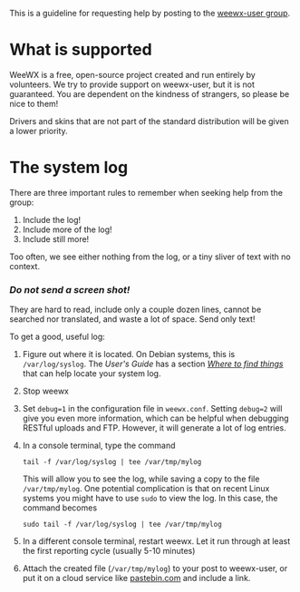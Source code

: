 This is a guideline for requesting help by posting to the [weewx-user group](https://groups.google.com/forum/#!forum/weewx-user).

# What is supported

WeeWX is a free, open-source project created and run entirely by volunteers. We try
to provide support on weewx-user, but it is not guaranteed. You are dependent
on the kindness of strangers, so please be nice to them!

Drivers and skins that are not part of the standard distribution will be given a 
lower priority.

# The system log

There are three important rules to remember when seeking help from the group:

1. Include the log!
2. Include more of the log!
3. Include still more!

Too often, we see either nothing from the log, or a tiny sliver of text with no context. 

### _**Do not send a screen shot!**_

They are hard to read, include only a couple dozen lines, cannot be searched nor translated, and waste a lot of space. Send only text!

To get a good, useful log:

1. Figure out where it is located. On Debian systems, this is `/var/log/syslog`. The *User's Guide* has a section [*Where to find things*](http://weewx.com/docs/usersguide.htm#Where_to_find_things) that can help 
locate your system log.
2. Stop weewx
3. Set `debug=1` in the configuration file in `weewx.conf`. Setting `debug=2` will give you even more information, which can be helpful when debugging RESTful uploads and FTP. However, it will generate a lot
of log entries.
4. In a console terminal, type the command 

    `tail -f /var/log/syslog | tee /var/tmp/mylog`

    This will allow you to see the log, while saving a copy to the file `/var/tmp/mylog`.
    One potential complication is that on recent Linux systems you might have to use `sudo` to view the log. In this case, the command becomes

    `sudo tail -f /var/log/syslog | tee /var/tmp/mylog`
 
5. In a different console terminal, restart weewx. Let it run through at least the first reporting cycle (usually 5-10 minutes)
6. Attach the created file (`/var/tmp/mylog`) to your post to weewx-user, or put it on a cloud service like [pastebin.com](http://pastebin.com/) and include a link.

